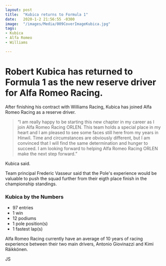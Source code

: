 ```yaml
---
layout: post
title:  "Kubica returns to Formula 1"
date:   2020-1-2 21:56:55 -0300
image:  "/images/Media/009CoverImageKubica.jpg"
tags:   
- Kubica
- Alfa Romeo
- Williams

---
```


# Robert Kubica has returned to Formula 1 as the new reserve driver for Alfa Romeo Racing.

After finishing his contract with Williams Racing, Kubica has joined Alfa Romeo Racing as a reserve driver.

> “I am really happy to be starting this new chapter in my career as I join Alfa Romeo Racing ORLEN. This team holds a special place in my heart and I am pleased to see some faces still here from my years in Hinwil. Time and circumstances are obviously different, but I am convinced that I will find the same determination and hunger to succeed. I am looking forward to helping Alfa Romeo Racing ORLEN make the next step forward.” 

Kubica said.


Team principal Frederic Vasseur said that the Pole's experience would be valuable to push the squad further from their eigth place finish in the championship standings.

### Kubica by the Numbers

* 97 entries
* 1 win
* 12 podiums
* 1 pole position(s)
* 1 fastest lap(s)

Alfa Romeo Racing currently have an average of 10 years of racing experience between their two main drivers, Antonio Giovinazzi and Kimi Räikkönen.

JS
